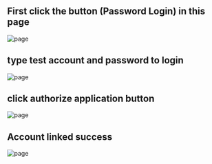 
## First click the button (Password Login) in this page

![page](https://github.com/iot-opple/docs/blob/main/pic/login2.png)

## type test account and password to login

![page](https://github.com/iot-opple/docs/blob/main/pic/login3.png)

## click authorize application button

![page](https://github.com/iot-opple/docs/blob/main/pic/login4.png)

## Account linked success

![page](https://github.com/iot-opple/docs/blob/main/pic/login5.png)
